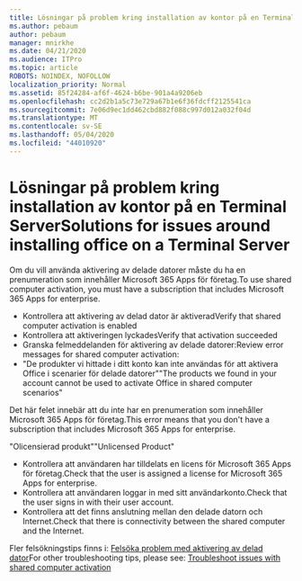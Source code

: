 ```yaml
---
title: Lösningar på problem kring installation av kontor på en Terminal Server
ms.author: pebaum
author: pebaum
manager: mnirkhe
ms.date: 04/21/2020
ms.audience: ITPro
ms.topic: article
ROBOTS: NOINDEX, NOFOLLOW
localization_priority: Normal
ms.assetid: 85f24284-af6f-4624-b6be-901a4a9206eb
ms.openlocfilehash: cc2d2b1a5c73e729a67b1e6f36fdcff2125541ca
ms.sourcegitcommit: 7e06d9ec1dd462cbd882f088c997d012a032f04d
ms.translationtype: MT
ms.contentlocale: sv-SE
ms.lasthandoff: 05/04/2020
ms.locfileid: "44010920"
---
```

# <a name="solutions-for-issues-around-installing-office-on-a-terminal-server"></a><span data-ttu-id="320bf-102">Lösningar på problem kring installation av kontor på en Terminal Server</span><span class="sxs-lookup"><span data-stu-id="320bf-102">Solutions for issues around installing office on a Terminal Server</span></span>

<span data-ttu-id="320bf-103">Om du vill använda aktivering av delade datorer måste du ha en prenumeration som innehåller Microsoft 365 Apps för företag.</span><span class="sxs-lookup"><span data-stu-id="320bf-103">To use shared computer activation, you must have a subscription that includes Microsoft 365 Apps for enterprise.</span></span>
  
- <span data-ttu-id="320bf-104">Kontrollera att aktivering av delad dator är aktiverad</span><span class="sxs-lookup"><span data-stu-id="320bf-104">Verify that shared computer activation is enabled</span></span>
- <span data-ttu-id="320bf-105">Kontrollera att aktiveringen lyckades</span><span class="sxs-lookup"><span data-stu-id="320bf-105">Verify that activation succeeded</span></span>
- <span data-ttu-id="320bf-106">Granska felmeddelanden för aktivering av delade datorer:</span><span class="sxs-lookup"><span data-stu-id="320bf-106">Review error messages for shared computer activation:</span></span>
- <span data-ttu-id="320bf-107">"De produkter vi hittade i ditt konto kan inte användas för att aktivera Office i scenarier för delade datorer"</span><span class="sxs-lookup"><span data-stu-id="320bf-107">"The products we found in your account cannot be used to activate Office in shared computer scenarios"</span></span>
  
<span data-ttu-id="320bf-108">Det här felet innebär att du inte har en prenumeration som innehåller Microsoft 365 Apps för företag.</span><span class="sxs-lookup"><span data-stu-id="320bf-108">This error means that you don't have a subscription that includes Microsoft 365 Apps for enterprise.</span></span>

<span data-ttu-id="320bf-109">"Olicensierad produkt"</span><span class="sxs-lookup"><span data-stu-id="320bf-109">"Unlicensed Product"</span></span>

- <span data-ttu-id="320bf-110">Kontrollera att användaren har tilldelats en licens för Microsoft 365 Apps för företag.</span><span class="sxs-lookup"><span data-stu-id="320bf-110">Check that the user is assigned a license for Microsoft 365 Apps for enterprise.</span></span>
- <span data-ttu-id="320bf-111">Kontrollera att användaren loggar in med sitt användarkonto.</span><span class="sxs-lookup"><span data-stu-id="320bf-111">Check that the user signs in with their user account.</span></span>
- <span data-ttu-id="320bf-112">Kontrollera att det finns anslutning mellan den delade datorn och Internet.</span><span class="sxs-lookup"><span data-stu-id="320bf-112">Check that there is connectivity between the shared computer and the Internet.</span></span>

<span data-ttu-id="320bf-113">Fler felsökningstips finns i: [Felsöka problem med aktivering av delad dator](https://docs.microsoft.com/DeployOffice/troubleshoot-shared-computer-activation)</span><span class="sxs-lookup"><span data-stu-id="320bf-113">For other troubleshooting tips, please see: [Troubleshoot issues with shared computer activation](https://docs.microsoft.com/DeployOffice/troubleshoot-shared-computer-activation)</span></span>